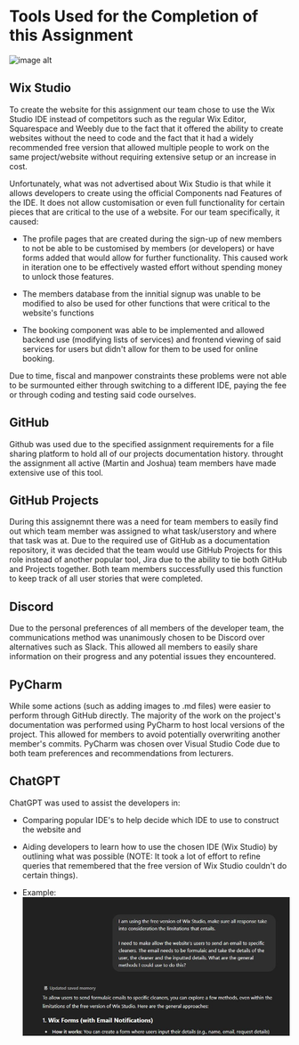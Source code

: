 # Tools Used for the Completion of this Assignment
![image alt]()

## Wix Studio
To create the website for this assignment our team chose to use the Wix Studio IDE instead of competitors such as the regular Wix Editor, Squarespace and Weebly due to the fact that it offered the ability to create websites
without the need to code and the fact that it had a widely recommended free version that allowed multiple people to work on the same project/website without requiring extensive setup or an increase in cost.

Unfortunately, what was not advertised about Wix Studio is that while it allows developers to create using the official Components nad Features of the IDE. It does not allow customisation or even full functionality for certain
pieces that are critical to the use of a website. For our team specifically, it caused:

- The profile pages that are created during the sign-up of new members to not be able to be customised by members (or developers) or have forms added that would allow for further functionality. This caused work in iteration one
to be effectively wasted effort without spending money to unlock those features.

- The members database from the innitial signup was unable to be modified to also be used for other functions that were critical to the website's functions

- The booking component was able to be implemented and allowed backend use (modifying lists of services) and frontend viewing of said services for users but didn't allow for them to be used for online booking.

Due to time, fiscal and manpower constraints these problems were not able to be surmounted either through switching to a different IDE, paying the fee or through coding and testing said code ourselves.

## GitHub
Github was used due to the specified assignment requirements for a file sharing platform to hold all of our projects documentation history. throught the assignment all active (Martin and Joshua) team members have made extensive use of this tool.

## GitHub Projects
During this assignemnt there was a need for team members to easily find out which team member was assigned to what task/userstory and where that task was at. Due to the required use of GitHub as a documentation repository, 
it was decided that the team would use GitHub Projects for this role instead of another popular tool, Jira due to the ability to tie both GitHub and Projects together. Both team members successfully used this function to 
keep track of all user stories that were completed.

## Discord
Due to the personal preferences of all members of the developer team, the communications method was unanimously chosen to be Discord over alternatives such as Slack. This allowed all members to easily share information on
their progress and any potential issues they encountered. 

## PyCharm
While some actions (such as adding images to .md files) were easier to perform through GitHub directly. The majority of the work on the project's documentation was performed using PyCharm to host local versions of the 
project. This allowed for members to avoid potentially overwriting another member's commits. PyCharm was chosen over Visual Studio Code due to both team preferences and recommendations from lecturers.

## ChatGPT
ChatGPT was used to assist the developers in:

- Comparing popular IDE's to help decide which IDE to use to construct the website and
- Aiding developers to learn how to use the chosen IDE (Wix Studio) by outlining what was possible (NOTE: It took a lot of effort to refine queries that remembered that the free version of Wix Studio couldn't do certain
things).


- Example:
![image alt](./images/example_of_ai_use.JPG)

